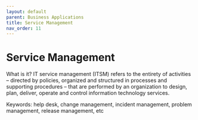 ```yaml
---
layout: default
parent: Business Applications
title: Service Management
nav_order: 11
---
```


# Service Management 

What is it? IT service management (ITSM) refers to the entirety of activities – directed by policies, organized and structured in processes and supporting procedures – that are performed by an organization to design, plan, deliver, operate and control information technology services. 

Keywords: help desk, change management, incident management, problem management, release management, etc

